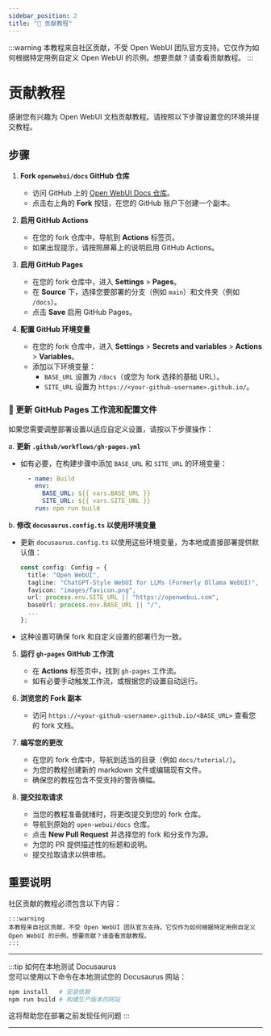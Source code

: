 ```yaml
---
sidebar_position: 2
title: "🤝 贡献教程"
---
```


:::warning
本教程来自社区贡献，不受 Open WebUI 团队官方支持。它仅作为如何根据特定用例自定义 Open WebUI 的示例。想要贡献？请查看贡献教程。
:::

# 贡献教程

感谢您有兴趣为 Open WebUI 文档贡献教程。请按照以下步骤设置您的环境并提交教程。

## 步骤

1. **Fork `openwebui/docs` GitHub 仓库**

   - 访问 GitHub 上的 [Open WebUI Docs 仓库](https://github.com/open-webui/docs)。
   - 点击右上角的 **Fork** 按钮，在您的 GitHub 账户下创建一个副本。

2. **启用 GitHub Actions**

   - 在您的 fork 仓库中，导航到 **Actions** 标签页。
   - 如果出现提示，请按照屏幕上的说明启用 GitHub Actions。

3. **启用 GitHub Pages**

   - 在您的 fork 仓库中，进入 **Settings** > **Pages**。
   - 在 **Source** 下，选择您要部署的分支（例如 `main`）和文件夹（例如 `/docs`）。
   - 点击 **Save** 启用 GitHub Pages。

4. **配置 GitHub 环境变量**

   - 在您的 fork 仓库中，进入 **Settings** > **Secrets and variables** > **Actions** > **Variables**。
   - 添加以下环境变量：
     - `BASE_URL` 设置为 `/docs`（或您为 fork 选择的基础 URL）。
     - `SITE_URL` 设置为 `https://<your-github-username>.github.io/`。

### 📝 更新 GitHub Pages 工作流和配置文件

如果您需要调整部署设置以适应自定义设置，请按以下步骤操作：

a. **更新 `.github/workflows/gh-pages.yml`**

- 如有必要，在构建步骤中添加 `BASE_URL` 和 `SITE_URL` 的环境变量：

     ```yaml
       - name: Build
         env:
           BASE_URL: ${{ vars.BASE_URL }}
           SITE_URL: ${{ vars.SITE_URL }}
         run: npm run build
     ```

b. **修改 `docusaurus.config.ts` 以使用环境变量**

- 更新 `docusaurus.config.ts` 以使用这些环境变量，为本地或直接部署提供默认值：

     ```typescript
     const config: Config = {
       title: "Open WebUI",
       tagline: "ChatGPT-Style WebUI for LLMs (Formerly Ollama WebUI)",
       favicon: "images/favicon.png",
       url: process.env.SITE_URL || "https://openwebui.com",
       baseUrl: process.env.BASE_URL || "/",
       ...
     };
     ```

- 这种设置可确保 fork 和自定义设置的部署行为一致。

5. **运行 `gh-pages` GitHub 工作流**

   - 在 **Actions** 标签页中，找到 `gh-pages` 工作流。
   - 如有必要手动触发工作流，或根据您的设置自动运行。

6. **浏览您的 Fork 副本**

   - 访问 `https://<your-github-username>.github.io/<BASE_URL>` 查看您的 fork 文档。

7. **编写您的更改**

   - 在您的 fork 仓库中，导航到适当的目录（例如 `docs/tutorial/`）。
   - 为您的教程创建新的 markdown 文件或编辑现有文件。
   - 确保您的教程包含不受支持的警告横幅。

8. **提交拉取请求**

   - 当您的教程准备就绪时，将更改提交到您的 fork 仓库。
   - 导航到原始的 `open-webui/docs` 仓库。
   - 点击 **New Pull Request** 并选择您的 fork 和分支作为源。
   - 为您的 PR 提供描述性的标题和说明。
   - 提交拉取请求以供审核。

## 重要说明

社区贡献的教程必须包含以下内容：

```
:::warning
本教程来自社区贡献，不受 Open WebUI 团队官方支持。它仅作为如何根据特定用例自定义 Open WebUI 的示例。想要贡献？请查看贡献教程。
:::
```

---

:::tip 如何在本地测试 Docusaurus  
您可以使用以下命令在本地测试您的 Docusaurus 网站：

```bash
npm install   # 安装依赖
npm run build # 构建生产版本的网站
```

这将帮助您在部署之前发现任何问题
:::

---
